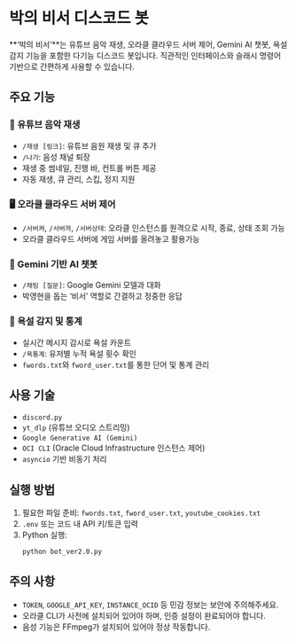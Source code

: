 # 박의 비서 디스코드 봇

**‘박의 비서’**는 유튜브 음악 재생, 오라클 클라우드 서버 제어, Gemini AI 챗봇, 욕설 감지 기능을 포함한 다기능 디스코드 봇입니다. 직관적인 인터페이스와 슬래시 명령어 기반으로 간편하게 사용할 수 있습니다.

## 주요 기능

### 🎵 유튜브 음악 재생
- `/재생 [링크]`: 유튜브 음원 재생 및 큐 추가
- `/나가`: 음성 채널 퇴장
- 재생 중 썸네일, 진행 바, 컨트롤 버튼 제공
- 자동 재생, 큐 관리, 스킵, 정지 지원

### 🖥️ 오라클 클라우드 서버 제어
- `/서버켜`, `/서버꺼`, `/서버상태`: 오라클 인스턴스를 원격으로 시작, 종료, 상태 조회 가능
- 오라클 클라우드 서버에 게임 서버를 올려놓고 활용가능

### 🤖 Gemini 기반 AI 챗봇
- `/채팅 [질문]`: Google Gemini 모델과 대화
- 박영현을 돕는 ‘비서’ 역할로 간결하고 정중한 응답

### 🧼 욕설 감지 및 통계
- 실시간 메시지 감시로 욕설 카운트
- `/욕통계`: 유저별 누적 욕설 횟수 확인
- `fwords.txt`와 `fword_user.txt`를 통한 단어 및 통계 관리

## 사용 기술

- `discord.py`
- `yt_dlp` (유튜브 오디오 스트리밍)
- `Google Generative AI (Gemini)`
- `OCI CLI` (Oracle Cloud Infrastructure 인스턴스 제어)
- `asyncio` 기반 비동기 처리

## 실행 방법

1. 필요한 파일 준비: `fwords.txt`, `fword_user.txt`, `youtube_cookies.txt`
2. `.env` 또는 코드 내 API 키/토큰 입력
3. Python 실행:
   ```bash
   python bot_ver2.0.py
   ```

## 주의 사항

- `TOKEN`, `GOOGLE_API_KEY`, `INSTANCE_OCID` 등 민감 정보는 보안에 주의해주세요.
- 오라클 CLI가 사전에 설치되어 있어야 하며, 인증 설정이 완료되어야 합니다.
- 음성 기능은 FFmpeg가 설치되어 있어야 정상 작동합니다.
